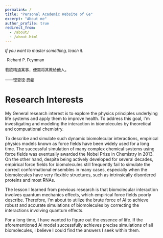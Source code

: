 ```yaml
---
permalink: /
title: "Personal Academic Website of Ge"
excerpt: "About me"
author_profile: true
redirect_from: 
  - /about/
  - /about.html
---
```


<font size=2><i>If you want to master something, teach it.</i></font>                                            

 <font size=2></font>     

<font size=2>-Richard P. Feynman</font>     

<font size=2> </font> <font size=2></font>     

<font size=2> 若欲精通某事，便需将其教给他人。</font>    

 <font size=2></font>     

<font size=2>——理查德·费曼  </font>     

# Research Interests

My General research interest is to explore the physics principles underlying life systems and apply them to improve health. To address this goal, I'm investigating and modeling the interaction in biomolecules by theoretical and compuational chemistry.

To describe and simulate such dynamic biomolecular interactions, empirical physics models known as force fields have been widely used for a long time. The successful simulation of many complex chemical systems using force fields was eventually awarded the Nobel Prize in Chemistry in 2013. On the other hand, despite being actively developed for several decades, empirical force fields for biomolecules still frequently fail to simulate the correct conformational ensembles in many cases, especially when the biomolecules have very flexible structures, such as intrinsically disordered proteins and most RNAs.

The lesson I learned from previous research is that biomolecular interaction involves quantum mechanics effects, which empirical force fields poorly describe. Therefore, I‘m about to utilize the brute force of AI to achieve robust and accurate simulations of biomolecules by correcting the interactions involving quantum effects.

For a long time, I have wanted to figure out the essence of life. If the aforementioned AI model successfully achieves precise simulations of all biomolecules, I believe I could find the answers I seek within them.